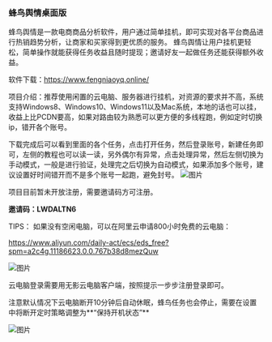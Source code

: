 ### 蜂鸟舆情桌面版

蜂鸟舆情是一款电商商品分析软件，用户通过简单挂机，即可实现对各平台商品进行热销趋势分析，让商家和买家得到更优质的服务。 蜂鸟舆情让用户挂机更轻松，简单操作就能获得任务收益且随时提现；邀请好友一起做任务还能获得额外收益。

软件下载：https://www.fengniaoyq.online/

项目介绍：推荐使用闲置的云电脑、服务器进行挂机，对资源的要求并不高，系统支持Windows8、Windows10、Windows11以及Mac系统，本地的话也可以挂，收益上比PCDN要高，如果对路由较为熟悉可以更方便的多线程跑，例如定时切换ip，错开各个账号。

下载完成后可以看到里面的各个任务，点击打开任务，然后登录账号，新建任务即可，左侧的教程也可以读一读，另外偶尔有异常，点击处理异常，然后左侧切换为手动模式，一般是进行验证，处理完之后切换为自动模式，如果添加多个账号，建议设置好时间错开而不是多个账号一起跑，避免封号​。
![图片](https://github.com/fengniaoyq/fengniaoyq/assets/79246539/dfee6379-7895-4cc6-b60b-ad5a34b83755)

项目目前暂未开放注册，需要邀请码方可注册。

**邀请码：LWDALTN6**

TIPS：
如果没有空闲电脑，可以在阿里云申请800小时免费的云电脑：

https://www.aliyun.com/daily-act/ecs/eds_free?spm=a2c4g.11186623.0.0.767b38d8mezQuw

![图片](https://github.com/fengniaoyq/fengniaoyq/assets/79246539/a4727709-8f5a-4414-ae72-be5eb9501335)

云电脑登录需要用无影云电脑客户端，按照提示一步步注册登录即可。

注意默认情况下云电脑断开10分钟后自动休眠，蜂鸟任务也会停止，需要在设置中将断开定时策略调整为**“保持开机状态”**

![图片](https://github.com/fengniaoyq/fengniaoyq/assets/79246539/04ef8539-7778-4952-8454-79de352c663a)


<!--
**fengniaoyq/fengniaoyq** is a ✨ _special_ ✨ repository because its `README.md` (this file) appears on your GitHub profile.

Here are some ideas to get you started:

- 🔭 I’m currently working on ...
- 🌱 I’m currently learning ...
- 👯 I’m looking to collaborate on ...
- 🤔 I’m looking for help with ...
- 💬 Ask me about ...
- 📫 How to reach me: ...
- 😄 Pronouns: ...
- ⚡ Fun fact: ...
-->
